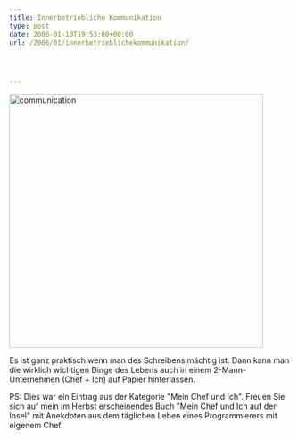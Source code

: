 ```yaml
---
title: Innerbetriebliche Kommunikation
type: post
date: 2006-01-10T19:53:00+00:00
url: /2006/01/innerbetrieblichekommunikation/




---
```

<div class="flickr">
  <a href="http://www.flickr.com/photos/schreibblogade/85030244/" title="communication"><img width="455" src="//static.flickr.com/40/85030244_e7b6d65564.jpg" alt="communication" /></a>
</div>

Es ist ganz praktisch wenn man des Schreibens mächtig ist. Dann kann man die wirklich wichtigen Dinge des Lebens auch in einem 2-Mann-Unternehmen (Chef + Ich) auf Papier hinterlassen.

PS: Dies war ein Eintrag aus der Kategorie "Mein Chef und Ich". Freuen Sie sich auf mein im Herbst erscheinendes Buch "Mein Chef und Ich auf der Insel" mit Anekdoten aus dem täglichen Leben eines Programmierers mit eigenem Chef.
